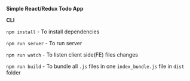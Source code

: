 **Simple React/Redux Todo App**

**CLI**

`npm install` - To install dependencies

`npm run server` - To run server

`npm run watch` - To listen client side(FE) files changes

`npm run build` - To bundle all `.js` files in one `index_bundle.js` file
in `dist` folder